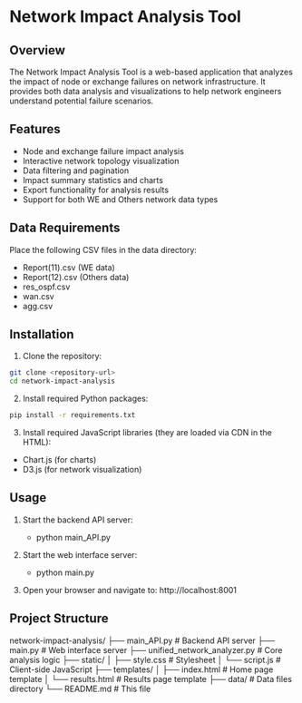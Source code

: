 # Network Impact Analysis Tool

## Overview
The Network Impact Analysis Tool is a web-based application that analyzes the impact of node or exchange failures on network infrastructure. It provides both data analysis and visualizations to help network engineers understand potential failure scenarios.

## Features
- Node and exchange failure impact analysis
- Interactive network topology visualization
- Data filtering and pagination
- Impact summary statistics and charts
- Export functionality for analysis results
- Support for both WE and Others network data types

## Data Requirements
Place the following CSV files in the data directory:

- Report(11).csv (WE data)
- Report(12).csv (Others data)
- res_ospf.csv
- wan.csv
- agg.csv

## Installation

1. Clone the repository:
```bash
git clone <repository-url>
cd network-impact-analysis
```

2. Install required Python packages:
```bash
pip install -r requirements.txt
```

3. Install required JavaScript libraries (they are loaded via CDN in the HTML):
- Chart.js (for charts)
- D3.js (for network visualization)

## Usage
1. Start the backend API server:
    - python main_API.py

2. Start the web interface server:
    - python main.py

3. Open your browser and navigate to:
    http://localhost:8001

## Project Structure
network-impact-analysis/
├── main_API.py # Backend API server
├── main.py # Web interface server
├── unified_network_analyzer.py # Core analysis logic
├── static/
│ ├── style.css # Stylesheet
│ └── script.js # Client-side JavaScript
├── templates/
│ ├── index.html # Home page template
│ └── results.html # Results page template
├── data/ # Data files directory
└── README.md # This file